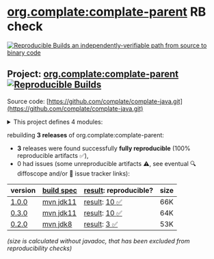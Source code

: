[org.complate:complate-parent](https://central.sonatype.com/artifact/org.complate/complate-parent/versions) RB check
=======

[![Reproducible Builds](https://reproducible-builds.org/images/logos/rb.svg) an independently-verifiable path from source to binary code](https://reproducible-builds.org/)

## Project: [org.complate:complate-parent](https://central.sonatype.com/artifact/org.complate/complate-parent/versions) [![Reproducible Builds](https://img.shields.io/endpoint?url=https://raw.githubusercontent.com/jvm-repo-rebuild/reproducible-central/master/content/org/complate/java/badge.json)](https://github.com/jvm-repo-rebuild/reproducible-central/blob/master/content/org/complate/java/README.md)

Source code: [https://github.com/complate/complate-java.git](https://github.com/complate/complate-java.git)

<details><summary>This project defines 4 modules:</summary>

* [org.complate:complate-core](https://central.sonatype.com/artifact/org.complate/complate-core/overview)
* [org.complate:complate-graal](https://central.sonatype.com/artifact/org.complate/complate-graal/overview)
* [org.complate:complate-nashorn](https://central.sonatype.com/artifact/org.complate/complate-nashorn/overview)
* [org.complate:complate-parent](https://central.sonatype.com/artifact/org.complate/complate-parent/overview)
</details>

rebuilding **3 releases** of org.complate:complate-parent:
- **3** releases were found successfully **fully reproducible** (100% reproducible artifacts :white_check_mark:),
- 0 had issues (some unreproducible artifacts :warning:, see eventual :mag: diffoscope and/or :memo: issue tracker links):

| version | [build spec](/BUILDSPEC.md) | [result](https://reproducible-builds.org/docs/jvm/): reproducible? | size |
| -- | --------- | ------ | -- |
| [1.0.0](https://central.sonatype.com/artifact/org.complate/complate-parent/1.0.0/pom) | [mvn jdk11](complate-core-1.0.0.buildspec) | [result](complate-parent-1.0.0.buildinfo): [10 :white_check_mark: ](complate-parent-1.0.0.buildcompare) | 66K |
| [0.3.0](https://central.sonatype.com/artifact/org.complate/complate-parent/0.3.0/pom) | [mvn jdk11](complate-core-0.3.0.buildspec) | [result](complate-parent-0.3.0.buildinfo): [10 :white_check_mark: ](complate-parent-0.3.0.buildcompare) | 64K |
| [0.2.0](https://central.sonatype.com/artifact/org.complate/complate-core/0.2.0/pom) | [mvn jdk8](complate-core-0.2.0.buildspec) | [result](complate-core-0.2.0.buildinfo): [3 :white_check_mark: ](complate-core-0.2.0.buildcompare) | 53K |

<i>(size is calculated without javadoc, that has been excluded from reproducibility checks)</i>
